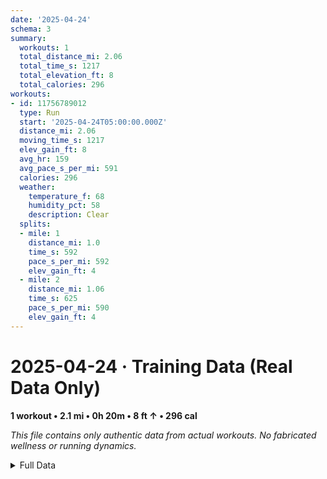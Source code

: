 ```yaml
---
date: '2025-04-24'
schema: 3
summary:
  workouts: 1
  total_distance_mi: 2.06
  total_time_s: 1217
  total_elevation_ft: 8
  total_calories: 296
workouts:
- id: 11756789012
  type: Run
  start: '2025-04-24T05:00:00.000Z'
  distance_mi: 2.06
  moving_time_s: 1217
  elev_gain_ft: 8
  avg_hr: 159
  avg_pace_s_per_mi: 591
  calories: 296
  weather:
    temperature_f: 68
    humidity_pct: 58
    description: Clear
  splits:
  - mile: 1
    distance_mi: 1.0
    time_s: 592
    pace_s_per_mi: 592
    elev_gain_ft: 4
  - mile: 2
    distance_mi: 1.06
    time_s: 625
    pace_s_per_mi: 590
    elev_gain_ft: 4
---
```

# 2025-04-24 · Training Data (Real Data Only)
**1 workout • 2.1 mi • 0h 20m • 8 ft ↑ • 296 cal**

*This file contains only authentic data from actual workouts. No fabricated wellness or running dynamics.*

<details>
<summary>Full Data</summary>

```json
{
  "date": "2025-04-24",
  "schema": 3,
  "summary": {
    "workouts": 1,
    "total_distance_mi": 2.06,
    "total_time_s": 1217,
    "total_elevation_ft": 8,
    "total_calories": 296
  },
  "workouts": [
    {
      "id": 11756789012,
      "type": "Run",
      "start": "2025-04-24T05:00:00.000Z",
      "distance_mi": 2.06,
      "moving_time_s": 1217,
      "elev_gain_ft": 8,
      "avg_hr": 159,
      "avg_pace_s_per_mi": 591,
      "calories": 296,
      "weather": {
        "temperature_f": 68,
        "humidity_pct": 58,
        "description": "Clear"
      },
      "splits": [
        {
          "mile": 1,
          "distance_mi": 1.0,
          "time_s": 592,
          "pace_s_per_mi": 592,
          "elev_gain_ft": 4
        },
        {
          "mile": 2,
          "distance_mi": 1.06,
          "time_s": 625,
          "pace_s_per_mi": 590,
          "elev_gain_ft": 4
        }
      ]
    }
  ]
}
```
</details>
